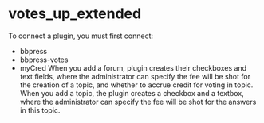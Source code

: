 # votes_up_extended
To connect a plugin, you must first connect:
- bbpress
- bbpress-votes
- myCred
When you add a forum, plugin creates their checkboxes and text fields, where the administrator can specify the
fee will be shot for the creation of a topic, and whether to accrue credit for voting in topic.
When you add a topic, the plugin creates a checkbox and a textbox, where the administrator can specify the
fee will be shot for the answers in this topic.
